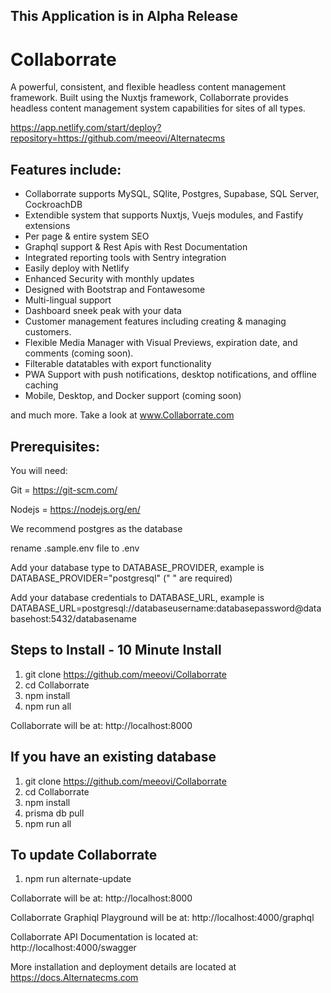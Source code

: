 ## This Application is in Alpha Release ##

# Collaborrate

A powerful, consistent, and flexible headless content management framework. Built using the Nuxtjs framework, Collaborrate provides headless content management system capabilities for sites of all types. 

https://app.netlify.com/start/deploy?repository=https://github.com/meeovi/Alternatecms

## Features include:

- Collaborrate supports MySQL, SQlite, Postgres, Supabase, SQL Server, CockroachDB
- Extendible system that supports Nuxtjs, Vuejs modules, and Fastify extensions
- Per page & entire system SEO
- Graphql support & Rest Apis with Rest Documentation
- Integrated reporting tools with Sentry integration
- Easily deploy with Netlify
- Enhanced Security with monthly updates
- Designed with Bootstrap and Fontawesome
- Multi-lingual support
- Dashboard sneek peak with your data
- Customer management features including creating & managing customers.
- Flexible Media Manager with Visual Previews, expiration date, and comments (coming soon).
- Filterable datatables with export functionality
- PWA Support with push notifications, desktop notifications, and offline caching
- Mobile, Desktop, and Docker support (coming soon)

and much more. Take a look at www.Collaborrate.com 

## Prerequisites:

You will need:

Git = https://git-scm.com/

Nodejs = https://nodejs.org/en/

We recommend postgres as the database 

rename .sample.env file to .env 

Add your database type to DATABASE_PROVIDER, example is DATABASE_PROVIDER="postgresql" (" " are required)

Add your database credentials to DATABASE_URL, example is DATABASE_URL=postgresql://databaseusername:databasepassword@databasehost:5432/databasename

## Steps to Install - 10 Minute Install

1. git clone https://github.com/meeovi/Collaborrate
2. cd Collaborrate
3. npm install
4. npm run all

Collaborrate will be at: http://localhost:8000

## If you have an existing database

1. git clone https://github.com/meeovi/Collaborrate
2. cd Collaborrate
3. npm install
4. prisma db pull
5. npm run all

## To update Collaborrate

1. npm run alternate-update

Collaborrate will be at: http://localhost:8000

Collaborrate Graphiql Playground will be at: http://localhost:4000/graphql

Collaborrate API Documentation is located at: http://localhost:4000/swagger

More installation and deployment details are located at https://docs.Alternatecms.com